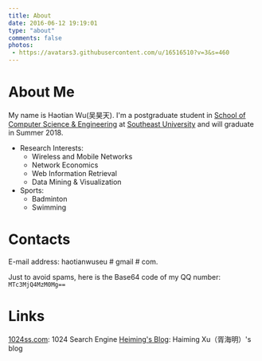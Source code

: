 ```yaml
---
title: About
date: 2016-06-12 19:19:01
type: "about"
comments: false
photos:
 - https://avatars3.githubusercontent.com/u/16516510?v=3&s=460
---
```


# About Me
My name is Haotian Wu(吴昊天). I'm a postgraduate student in [School of Computer Science & Engineering](http://cse.seu.edu.cn/en/index.html) at [Southeast University](http://www.seu.edu.cn/english/main.htm) and will graduate in Summer 2018.
* Research Interests:
  * Wireless and Mobile Networks
  * Network Economics
  * Web Information Retrieval
  * Data Mining & Visualization
* Sports: 
  * Badminton
  * Swimming

# Contacts
E-mail address: haotianwuseu # gmail # com.

Just to avoid spams, here is the Base64 code of my QQ number: 
`MTc3MjQ4MzM0Mg==`

# Links
[1024ss.com](http://1024ss.com): 1024 Search Engine
[Heiming's Blog](http://heimingx.cn): Haiming Xu（胥海明）'s blog
